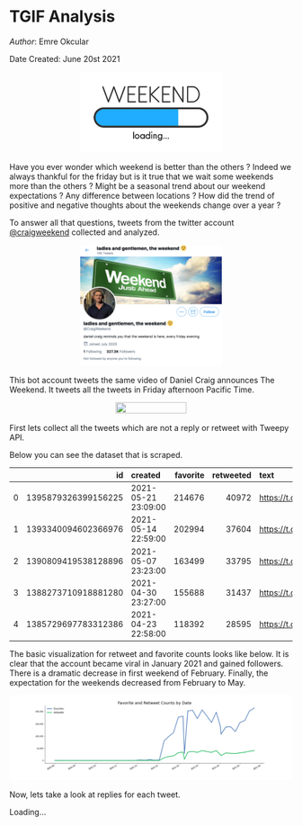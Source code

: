 # TGIF Analysis

*Author*: Emre Okcular

Date Created: June 20st 2021

<center><img src="/resources/weekend_loading.jpeg" width="50%" and height="50%"></center>

Have you ever wonder which weekend is better than the others ? Indeed we always thankful for the friday but is it true that we wait some weekends more than the others ? Might be a seasonal trend about our weekend expectations ? Any difference between locations ? How did the trend of positive and negative thoughts about the weekends change over a year ?

To answer all that questions, tweets from the twitter account [@craigweekend](https://twitter.com/craigweekend) collected and analyzed.

<center><img src="/resources/craigweekend_profile.png" width="50%" and height="50%"></center>

This bot account tweets the same video of Daniel Craig announces The Weekend. It tweets all the tweets in Friday afternoon Pacific Time.

<center><img src="/resources/craig.gif" width="50%" and height="50%"></center>

First lets collect all the tweets which are not a reply or retweet with Tweepy API.

Below you can see the dataset that is scraped.

|    |                  id | created             |   favorite |   retweeted | text                    |
|---:|--------------------:|:--------------------|-----------:|------------:|:------------------------|
|  0 | 1395879326399156225 | 2021-05-21 23:09:00 |     214676 |       40972 | https://t.co/2SkLzdr2pH |
|  1 | 1393340094602366976 | 2021-05-14 22:59:00 |     202994 |       37604 | https://t.co/7cuUpCvfMx |
|  2 | 1390809419538128896 | 2021-05-07 23:23:00 |     163499 |       33795 | https://t.co/hHeaj0b7Xq |
|  3 | 1388273710918881280 | 2021-04-30 23:27:00 |     155688 |       31437 | https://t.co/zQSF0EQPLg |
|  4 | 1385729697783312386 | 2021-04-23 22:58:00 |     118392 |       28595 | https://t.co/tfoCb4VxJc |

The basic visualization for retweet and favorite counts looks like below. It is clear that the account became viral in January 2021 and gained followers. There is a dramatic decrease in first weekend of February. Finally, the expectation for the weekends decreased from February to May.

<center><img src="/resources/craig_trend.png"></center>

Now, lets take a look at replies for each tweet.

Loading...
